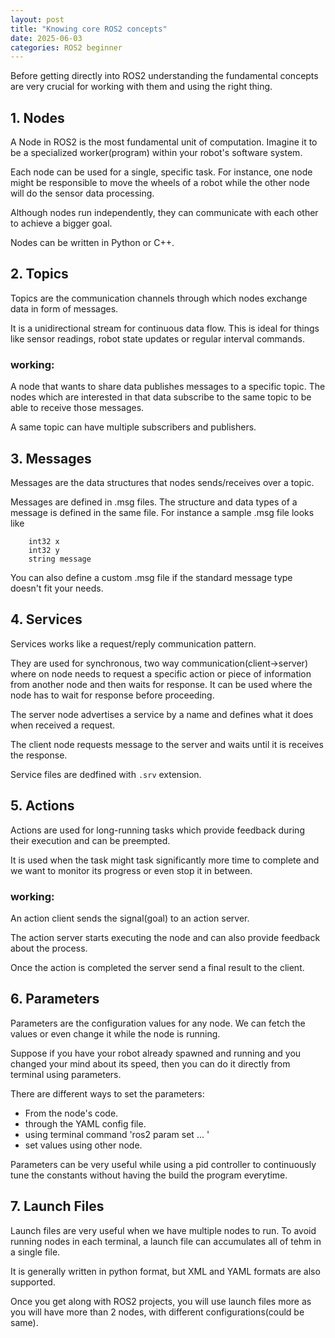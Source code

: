```yaml
---
layout: post
title: "Knowing core ROS2 concepts"
date: 2025-06-03
categories: ROS2 beginner
---
```


Before getting directly into ROS2 understanding the fundamental concepts are very crucial for working with them and using the right thing.

## 1. Nodes

A Node in ROS2 is the most fundamental unit of computation. Imagine it to be a specialized worker(program) within your robot's software system.

Each node can be used for a single, specific task. For instance, one node might be responsible to move the wheels of a robot while the other node will do the sensor data processing.

Although nodes run independently, they can communicate with each other to achieve a bigger goal.

Nodes can be written in Python or C++.

## 2. Topics

Topics are the communication channels through which nodes exchange data in form of messages.

It is a unidirectional stream for continuous data flow. This is ideal for things like sensor readings, robot state updates or regular interval commands.

### working:

A node that wants to share data publishes messages to a specific topic.
The nodes which are interested in that data subscribe to the same topic to be able to receive those messages.

A same topic can have multiple subscribers and publishers.

## 3. Messages

Messages are the data structures that nodes sends/receives over a topic.

Messages are defined in .msg files. The structure and data types of a message is defined in the same file. For instance a sample .msg file looks like

```
    int32 x
    int32 y
    string message
```

You can also define a custom .msg file if the standard message type doesn't fit your needs.

## 4. Services

Services works like a request/reply communication pattern.

They are used for synchronous, two way communication(client->server) where on node needs to request a specific action or piece of information from another node and then waits for response. It can be used where the node has to wait for response before proceeding.

The server node advertises a service by a name and defines what it does when received a request.

The client node requests message to the server and waits until it is receives the response.

Service files are dedfined with `.srv` extension.


## 5. Actions

Actions are used for long-running tasks which provide feedback during their execution and can be preempted.

It is used when the task might task significantly more time to complete and we want to monitor its progress or even stop it in between.

### working:

An action client sends the signal(goal) to an action server.

The action server starts executing the node and can also provide feedback about the process.

Once the action is completed the server send a final result to the client.

## 6. Parameters

Parameters are the configuration values for any node. We can fetch the values or even change it while the node is running.

Suppose if you have your robot already spawned and running and you changed your mind about its speed, then you can do it directly from terminal using parameters.

There are different ways to set the parameters:
- From the node's code.
- through the YAML config file.
- using terminal command 'ros2 param set ... '
- set values using other node.

Parameters can be very useful while using a pid controller to continuously tune the constants without having the build the program everytime.

## 7. Launch Files

Launch files are very useful when we have multiple nodes to run. To avoid running nodes in each terminal, a launch file can accumulates all of tehm in a single file.

It is generally written in python format, but XML and YAML formats are also supported.

Once you get along with ROS2 projects, you will use launch files more as you will have more than 2 nodes, with different configurations(could be same).



